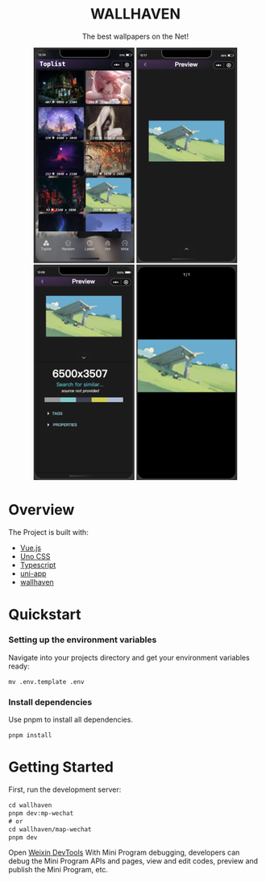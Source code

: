 <h1 align="center">
    WALLHAVEN 
</h1>
<p align="center">
    The best wallpapers on the Net!
</p>

<div align="center">
    <img src="./.github/assets/demo.png" style="object-fit:fill;" width="200" />
    <img src="./.github/assets/demo1.png" style="object-fit:fill;" width="200" />
    <img src="./.github/assets/demo2.png" style="object-fit:fill;" width="200" />
    <img src="./.github/assets/demo3.png" style="object-fit:fill;" width="200" />
</div>

# Overview
The Project is built with:
- [Vue.js](https://vuejs.org/)
- [Uno CSS](https://unocss.dev/)
- [Typescript](https://www.typescriptlang.org/)
- [uni-app](https://uniapp.dcloud.net.cn)
- [wallhaven](https://wallhaven.cc/)

# Quickstart

### Setting up the environment variables

Navigate into your projects directory and get your environment variables ready:

```shell
mv .env.template .env
```

### Install dependencies

Use pnpm to install all dependencies.

```shell
pnpm install
```

# Getting Started

First, run the development server:

```shell
cd wallhaven
pnpm dev:mp-wechat
# or
cd wallhaven/map-wechat
pnpm dev
```

Open [Weixin DevTools](https://developers.weixin.qq.com/miniprogram/en/dev/devtools/devtools.html) With Mini Program debugging, developers can debug the Mini Program APIs and pages, view and edit codes, preview and publish the Mini Program, etc.

